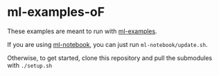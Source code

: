 # ml-examples-oF

These examples are meant to run with [ml-examples](https://github.com/kylemcdonald/ml-examples).

If you are using [ml-notebook](https://github.com/kylemcdonald/ml-notebook), you can just run `ml-notebook/update.sh`.

Otherwise, to get started, clone this repository and pull the submodules with `./setup.sh`